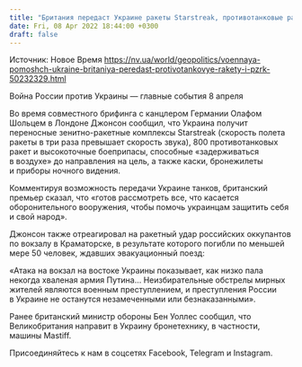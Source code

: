 ```yaml
---
title: "Британия передаст Украине ракеты Starstreak, противотанковые ракеты и высокоточные боеприпасы — Джонсон"
date: Fri, 08 Apr 2022 18:44:00 +0300
draft: false
---
```

Источник: Новое Время https://nv.ua/world/geopolitics/voennaya-pomoshch-ukraine-britaniya-peredast-protivotankovye-rakety-i-pzrk-50232329.html


Война России против Украины — главные события 8 апреля

 Во время совместного брифинга с канцлером Германии Олафом Шольцем в Лондоне Джонсон сообщил, что Украина получит переносные зенитно-ракетные комплексы Starstreak (скорость полета ракеты в три раза превышает скорость звука), 800 противотанковых ракет и высокоточные боеприпасы, способные «задерживаться в воздухе» до направления на цель, а также каски, бронежилеты и приборы ночного видения.

Комментируя возможность передачи Украине танков, британский премьер сказал, что «готов рассмотреть все, что касается оборонительного вооружения, чтобы помочь украинцам защитить себя и свой народ».

Джонсон также отреагировал на ракетный удар российских оккупантов по вокзалу в Краматорске, в результате которого погибли по меньшей мере 50 человек, ждавших эвакуационный поезд:

«Атака на вокзал на востоке Украины показывает, как низко пала некогда хваленая армия Путина… Неизбирательные обстрелы мирных жителей являются военным преступлением, и преступления России в Украине не останутся незамеченными или безнаказанными».

Ранее британский министр обороны Бен Уоллес сообщил, что Великобритания направит в Украину бронетехнику, в частности, машины Mastiff.

Присоединяйтесь к нам в соцсетях Facebook, Telegram и Instagram.
